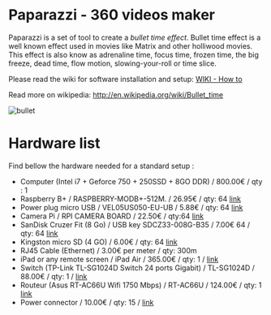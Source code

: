# Paparazzi - 360 videos maker
Paparazzi is a set of tool to create a *bullet time effect*.
Bullet time effect is a well known effect used in movies like Matrix and other holliwood movies.
This effect is also know as adrenaline time, focus time, frozen time, the big freeze, dead time, flow motion, slowing-your-roll or time slice.

Please read the wiki for software installation and setup: [WIKI - How to](https://github.com/soixantecircuits/paparazzi/wiki)

Read more on wikipedia: http://en.wikipedia.org/wiki/Bullet_time

![bullet](http://media.giphy.com/media/hofNHsvnUHN4Y/giphy.gif) 

# Hardware list 

Find bellow the hardware needed for a standard setup :

- Computer (Intel i7 + Geforce 750 + 250SSD + 8GO DDR)  / 800.00€  / qty : 1
- Raspberry B+ / RASPBERRY-MODB+-512M. / 26.95€ / qty: 64 [link](http://fr.farnell.com/raspberry-pi/raspberry-modb-512m/raspberry-pi-model-b/dp/2456986?ost=2456986)
- Power plug micro USB / VEL05US050-EU-UB / 5.88€ / qty: 64 [link](http://fr.farnell.com/xp-power/vel05us050-eu-ub/adaptor-ac-dc-level-vi-5v-1a-eu/dp/2451857?ost=VEL05US050-EU-UB)
- Camera Pi / RPI CAMERA BOARD / 22.50€ / qty:64 [link](http://fr.farnell.com/raspberry-pi/rpi-camera-board/carte-camera-raspberry-pi-5mp/dp/2302279)
- SanDisk Cruzer Fit (8 Go) / USB key SDCZ33-008G-B35 / 7.00€ 64 / qty: 64 [link](http://www.amazon.fr/SanDisk-Cruzer-Fit-Cl%C3%A9-SDCZ33-008G-B35/dp/B005FYNSUA/ref=sr_1_4?ie=UTF8&qid=1427392407&sr=8-4&keywords=sandisk+usb+key+cruzer)
- Kingston micro SD (4 GO) /  6.00€ / qty: 64 [link](http://www.amazon.fr/Kingston-SDC4-4GB-Carte-Classe/dp/B000VX6XL6/ref=sr_1_1?ie=UTF8&qid=1427392500&sr=8-1&keywords=kingston+micro+sd+4go)
- RJ45 Cable (Ethernet)  / 3.00€ per meter / qty: 300m
- iPad or any remote screen / iPad Air / 365.00€ / qty: 1 / [link](http://www.amazon.fr/Apple-iPad-Air-16-Argent/dp/B00G4DSRPW/ref=sr_1_1?ie=UTF8&qid=1427392740&sr=8-1&keywords=iPad+air)
- Switch (TP-Link TL-SG1024D Switch 24 ports Gigabit) / TL-SG1024D / 88.00€ / qty: 1 / [link](http://www.amazon.fr/s/ref=nb_sb_noss_2?__mk_fr_FR=%C3%85M%C3%85%C5%BD%C3%95%C3%91&url=search-alias%3Daps&field-keywords=switch%2024%20port)
- Routeur (Asus RT-AC66U Wifi 1750 Mbps) / RT-AC66U / 124.00€ / qty: 1 [link](http://www.amazon.fr/Asus-RT-AC66U-Routeur-sans-1750/dp/B00897IKNK/ref=sr_1_1?ie=UTF8&qid=1427392684&sr=8-1&keywords=Routeur+Asus)
- Power connector  / 10.00€  / qty: 15 / [link](http://www.amazon.fr/Asus-RT-AC66U-Routeur-sans-1750/dp/B00897IKNK/ref=sr_1_1?ie=UTF8&qid=1427392684&sr=8-1&keywords=Routeur+Asus)

